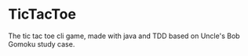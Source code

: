 # TicTacToe

The tic tac toe cli game, made with java and TDD based on Uncle's Bob Gomoku study case.
